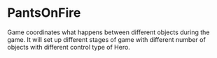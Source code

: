 # PantsOnFire
Game coordinates what happens between different objects during the game. It will set up different stages of game with different number of objects with different control type of Hero.
